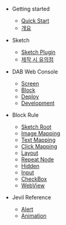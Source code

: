 - Getting started

  - [Quick Start](ko/quickstart.md)
  - [개요](ko/quickstart2.md)

- Sketch 
  - [Sketch Plugin](ko/sketchplugin.md)
  - [제작 시 유의점](ko/sketchguide.md)

- DAB Web Console
  - [Screen](preparing.md)
  - [Block](preparing.md)
  - [Deploy](preparing.md)
  - [Development](ko/development.md)

- Block Rule

  - [Sketch Root](preparing.md)
  - [Image Mapping](preparing.md)
  - [Text Mapping](preparing.md)
  - [Click Mapping](preparing.md)
  - [Layout](preparing.md)
  - [Repeat Node](preparing.md)
  - [Hidden](preparing.md)
  - [Input](preparing.md)
  - [CheckBox](preparing.md)
  - [WebView](preparing.md)

- Jevil Reference
  - [Alert](preparing.md)
  - [Animation](preparing.md)



